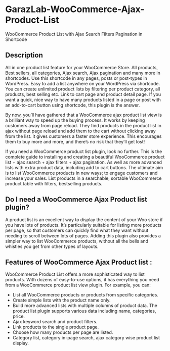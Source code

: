 # GarazLab-WooCommerce-Ajax-Product-List
WooCommerce Product List with Ajax Search Filters Pagination in Shortcode

## Description
All in one product list feature for your WooCommerce Store. All products, Best sellers, all categories, Ajax search, Ajax pagination and many more in shortcodes. Use this shortcode in any pages, posts or post-types in WordPress. Easy to add a list anywhere on your WordPress via shortcode. You can create unlimited product lists by filtering per product category, all products, best selling etc. Link to cart page and product detail page. If you want a quick, nice way to have many products listed in a page or post with an add-to-cart button using shortcode, this plugin is the answer.

By now, you’ll have gathered that a WooCommerce ajax product list view is a brilliant way to speed up the buying process. It works by keeping customers away from page reload. They find products in the product list in ajax without page reload and add them to the cart without clicking away from the list. it gives customers a faster store experience. This encourages them to buy more and more, and there’s no risk that they’ll get lost!

If you need a WooCommerce product list plugin, look no further. This is the complete guide to installing and creating a beautiful WooCommerce product list + ajax search + ajax filters + ajax pagination. As well as more advanced lists with extra product data, including add to cart buttons. The ultimate aim is to list WooCommerce products in new ways; to engage customers and increase your sales. List products in a searchable, sortable WooCommerce product table with filters, bestselling products.

## Do I need a WooCommerce Ajax Product list plugin?
A product list is an excellent way to display the content of your Woo store if you have lots of products. It’s particularly suitable for listing more products per page, so that customers can quickly find what they want without needing to scroll between lots of pages. Adding this plugin also provides a simpler way to list WooCommerce products, without all the bells and whistles you get from other types of layouts.

## Features of WooCommerce Ajax Product list :
WooCommerce Product List offers a more sophisticated way to list products. With dozens of easy-to-use options, it has everything you need from a WooCommerce product list view plugin. For example, you can:

- List all WooCommerce products or products from specific categories.
- Create simple lists with the product name only.
- Build more advanced lists with multiple columns of product data. The product list plugin supports various data including name, categories, price.
- Ajax keyword search and product filters.
- Link products to the single product page.
- Choose how many products per page are listed.
- Category list, category in-page search, ajax category wise product list display.
